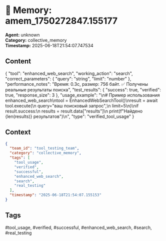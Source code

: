 # 🧠 Memory: amem_1750272847.155177

**Agent:** unknown  
**Category:** collective_memory  
**Timestamp:** 2025-06-18T21:54:07.747534

## Content
{
  "tool": "enhanced_web_search",
  "working_action": "search",
  "correct_parameters": {
    "query": "string",
    "limit": "number"
  },
  "performance_notes": "Время: 0.3с, размер: 756 байт. ✅ Получены реальные результаты поиска",
  "test_results": {
    "success": true,
    "verified": true,
    "response_size": 3
  },
  "usage_example": "\n# Пример использования enhanced_web_search\ntool = EnhancedWebSearchTool()\nresult = await tool.execute(\n    query=\"ваш поисковый запрос\",\n    limit=5\n)\nif result.success:\n    results = result.data[\"results\"]\n    print(f\"Найдено {len(results)} результатов\")\n",
  "type": "verified_tool_usage"
}

## Context
```json
{
  "team_id": "tool_testing_team",
  "category": "collective_memory",
  "tags": [
    "tool_usage",
    "verified",
    "successful",
    "enhanced_web_search",
    "search",
    "real_testing"
  ],
  "timestamp": "2025-06-18T21:54:07.155153"
}
```

## Tags
#tool_usage, #verified, #successful, #enhanced_web_search, #search, #real_testing
